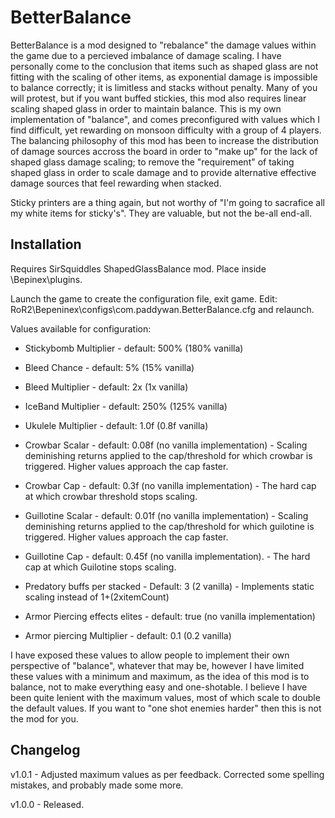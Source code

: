 # BetterBalance
BetterBalance is a mod designed to "rebalance" the damage values within the game due to a percieved imbalance of damage scaling. I have personally come to the conclusion that items such as shaped glass are not fitting with the scaling of other items, as exponential damage is impossible to balance correctly; it is limitless and stacks without penalty. Many of you will protest, but if you want buffed stickies, this mod also requires linear scaling shaped glass in order to maintain balance. This is my own implementation of "balance", and comes preconfigured with values which I find difficult, yet rewarding on monsoon difficulty with a group of 4 players. The balancing philosophy of this mod has been to increase the distribution of damage sources accross the board in order to "make up" for the lack of shaped glass damage scaling; to remove the "requirement" of taking shaped glass in order to scale damage and to provide alternative effective damage sources that feel rewarding when stacked.

Sticky printers are a thing again, but not worthy of "I'm going to sacrafice all my white items for sticky's". They are valuable, but not the be-all end-all.

## Installation
Requires SirSquiddles ShapedGlassBalance mod. Place inside \Bepinex\plugins\.

Launch the game to create the configuration file, exit game. Edit: RoR2\Bepeninex\configs\com.paddywan.BetterBalance.cfg and relaunch.

Values available for configuration:

* Stickybomb Multiplier - default: 500%  (180% vanilla)

* Bleed Chance - default: 5% (15% vanilla)

* Bleed Multiplier - default: 2x (1x vanilla)

* IceBand Multiplier - default: 250% (125% vanilla)

* Ukulele Multiplier - default: 1.0f (0.8f vanilla)

* Crowbar Scalar - default: 0.08f (no vanilla implementation) - Scaling deminishing returns applied to the cap/threshold for which crowbar is triggered. Higher values approach the cap faster.

* Crowbar Cap - default: 0.3f (no vanilla implementation) - The hard cap at which crowbar threshold stops scaling.

* Guillotine Scalar - default: 0.01f (no vanilla implementation) - Scaling deminishing returns applied to the cap/threshold for which guilotine is triggered. Higher values approach the cap faster.

* Guillotine Cap - default: 0.45f (no vanilla implementation). - The hard cap at which Guilotine stops scaling.

* Predatory buffs per stacked - Default: 3 (2 vanilla) - Implements static scaling instead of 1+(2xitemCount)

* Armor Piercing effects elites - default: true (no vanilla implementation)

* Armor piercing Multiplier - default: 0.1 (0.2 vanilla)


I have exposed these values to allow people to implement their own perspective of "balance", whatever that may be, however I have limited these values with a minimum and maximum, as the idea of this mod is to balance, not to make everything easy and one-shotable. I believe I have been quite lenient with the maximum values, most of which scale to double the default  values. If you want to "one shot enemies harder" then this is not the mod for you.

## Changelog
v1.0.1 - Adjusted maximum values as per feedback. Corrected some spelling mistakes, and probably made some more.

v1.0.0 - Released.